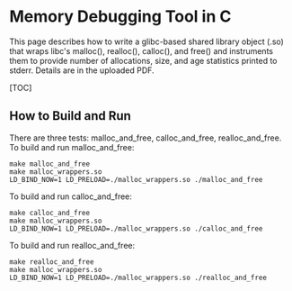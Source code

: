 # Memory Debugging Tool in C

This page describes how to write a glibc-based shared library object (.so) that
wraps libc's malloc(), realloc(), calloc(), and free() and instruments them to
provide number of allocations, size, and age statistics printed to stderr.
Details are in the uploaded PDF.

[TOC]

## How to Build and Run

There are three tests: malloc_and_free, calloc_and_free, realloc_and_free.
To build and run malloc_and_free:

```
make malloc_and_free
make malloc_wrappers.so
LD_BIND_NOW=1 LD_PRELOAD=./malloc_wrappers.so ./malloc_and_free
```

To build and run calloc_and_free:

```
make calloc_and_free
make malloc_wrappers.so
LD_BIND_NOW=1 LD_PRELOAD=./malloc_wrappers.so ./calloc_and_free
```

To build and run realloc_and_free:

```
make realloc_and_free
make malloc_wrappers.so
LD_BIND_NOW=1 LD_PRELOAD=./malloc_wrappers.so ./realloc_and_free
```
